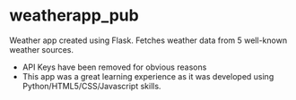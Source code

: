 # weatherapp_pub
Weather app created using Flask. Fetches weather data from 5 well-known weather sources.

* API Keys have been removed for obvious reasons
* This app was a great learning experience as it was developed using Python/HTML5/CSS/Javascript skills.

